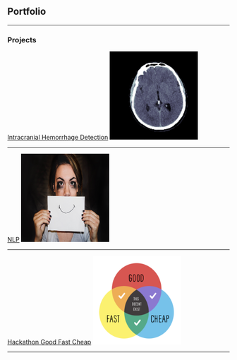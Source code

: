 ## Portfolio

---

### Projects 

[Intracranial Hemorrhage Detection](https://github.com/kbojo/Intracranial-Hemorrhage-Detection)
<img src="images/Screen Shot 2019-11-30 at 5.18.54 PM.png?raw=true" width="200" height="200"/>

---
[NLP](https://github.com/kbojo/Project_3-NLP)
<img src="images/depression_cover.jpg?raw=true" width="200" height="200"/>

---
[Hackathon Good Fast Cheap](https://github.com/kbojo/Project_4-Hackathon-Good-Fast-Cheap)
<img src="images/Screen Shot 2019-12-12 at 8.47.29 AM.png?raw=true" width="200" height="200"/>

---


